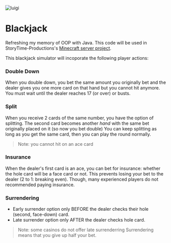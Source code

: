 ![luigi](https://github.com/user-attachments/assets/a652bd9e-3910-440c-8256-e72fca1dbf2e)

# Blackjack
Refreshing my memory of OOP with Java.
This code will be used in StoryTime-Productions's [Minecraft server project](https://github.com/StoryTime-Productions/Stweaks).

This blackjack simulator will incoporate the following player actions:

### Double Down
When you double down, you bet the same amount you originally bet and the dealer gives you one more card on that hand but you cannot hit anymore.
You must wait until the dealer reaches 17 (or over) or busts.

### Split
When you receive 2 cards of the same number, you have the option of splitting.
The second card becomes another *hand* with the same bet originally placed on it (so now you bet double)
You can keep splitting as long as you get the same card, then you can play the round normally.
> Note:	you cannot hit on an ace card

### Insurance
When the dealer's first card is an ace, you can bet for insurance: whether the hole card will be a face card or not.
This prevents losing your bet to the dealer (2 to 1: breaking even).
Though, many experienced players do not recommended paying insurance.

### Surrendering
- Early surrender option only BEFORE the dealer checks their hole (second, face-down) card.
- Late surrender option only AFTER the dealer checks hole card.
> Note: some casinos do not offer late surrenderring
Surrendering means that you give up half your bet.
